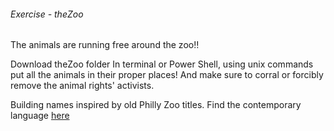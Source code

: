 ###### Exercise - theZoo
The animals are running free around the zoo‼️

Download theZoo folder In terminal or Power Shell, using unix commands put all the animals in their proper places! And make sure to corral or forcibly remove the animal rights' activists. 

Building names inspired by old Philly Zoo titles. Find the contemporary language [here](https://philadelphiazoo.org/zoo-map/)
